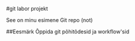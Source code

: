#git labor projekt

See on minu esimene Git repo (not)

##Eesmärk
Õppida git põhitõdesid ja workflow'sid
